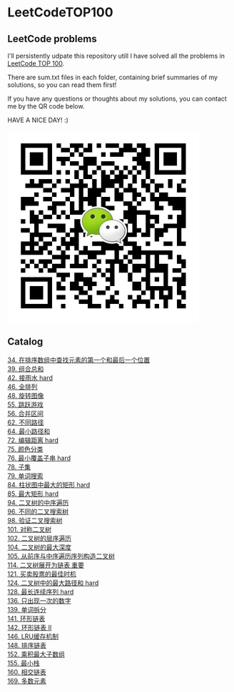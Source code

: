 # LeetCodeTOP100
## LeetCode problems

I'll persistently udpate this repository utill I have solved all the problems in [LeetCode TOP 100](https://leetcode-cn.com/problemset/all/?listId=2cktkvj).

There are sum.txt files in each folder, containing brief summaries of my solutions, so you can read them first!

If you have any questions or thoughts about my solutions, you can contact me by the QR code below. 

HAVE A NICE DAY! :)

![wechat](imgs/wechat.jpg)

## Catalog

[34. 在排序数组中查找元素的第一个和最后一个位置](34.%20在排序数组中查找元素的第一个和最后一个位置)</br>
[39. 组合总和](39.%20组合总和)</br>
[42. 接雨水 hard](42.%20接雨水%20hard)</br>
[46. 全排列](46.%20全排列)</br>
[48. 旋转图像](48.%20旋转图像)</br>
[55. 跳跃游戏](55.%20跳跃游戏)</br>
[56. 合并区间](56.%20合并区间)</br>
[62. 不同路径](62.%20不同路径)</br>
[64. 最小路径和](64.%20最小路径和)</br>
[72. 编辑距离 hard](72.%20编辑距离%20hard)</br>
[75. 颜色分类](75.%20颜色分类)</br>
[76. 最小覆盖子串 hard](76.%20最小覆盖子串%20hard)</br>
[78. 子集](78.%20子集)</br>
[79. 单词搜索](79.%20单词搜索)</br>
[84. 柱状图中最大的矩形 hard](84.%20柱状图中最大的矩形%20hard)</br>
[85. 最大矩形 hard](85.%20最大矩形%20hard)</br>
[94. 二叉树的中序遍历](94.%20二叉树的中序遍历)</br>
[96. 不同的二叉搜索树](96.%20不同的二叉搜索树)</br>
[98. 验证二叉搜索树](98.%20验证二叉搜索树)</br>
[101. 对称二叉树](101.%20对称二叉树)</br>
[102. 二叉树的层序遍历](102.%20二叉树的层序遍历)</br>
[104. 二叉树的最大深度](104.%20二叉树的最大深度)</br>
[105. 从前序与中序遍历序列构造二叉树](105.%20从前序与中序遍历序列构造二叉树)</br>
[114. 二叉树展开为链表 重要](114.%20二叉树展开为链表%20重要)</br>
[121. 买卖股票的最佳时机](121.%20买卖股票的最佳时机)</br>
[124. 二叉树中的最大路径和 hard](124.%20二叉树中的最大路径和%20hard)</br>
[128. 最长连续序列 hard](128.%20最长连续序列%20hard)</br>
[136. 只出现一次的数字](136.%20只出现一次的数字)</br>
[139. 单词拆分](139.%20单词拆分)</br>
[141. 环形链表](141.%20环形链表)</br>
[142. 环形链表 II](142.%20环形链表%20II)</br>
[146. LRU缓存机制](146.%20LRU缓存机制)</br>
[148. 排序链表](148.%20排序链表)</br>
[152. 乘积最大子数组](152.%20乘积最大子数组)</br>
[155. 最小栈](155.%20最小栈)</br>
[160. 相交链表](160.%20相交链表)</br>
[169. 多数元素](169.%20多数元素)</br>
